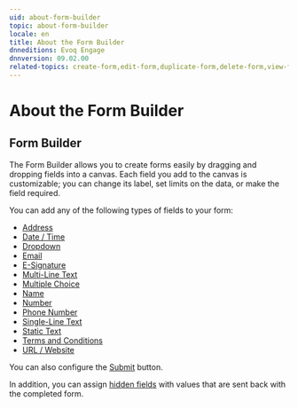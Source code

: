 ```yaml
---
uid: about-form-builder
topic: about-form-builder
locale: en
title: About the Form Builder
dnneditions: Evoq Engage
dnnversion: 09.02.00
related-topics: create-form,edit-form,duplicate-form,delete-form,view-form-responses,about-hidden-fields
---
```


# About the Form Builder

## Form Builder

The Form Builder allows you to create forms easily by dragging and dropping fields into a canvas. Each field you add to the canvas is customizable; you can change its label, set limits on the data, or make the field required.

You can add any of the following types of fields to your form:

*   [Address](form-field-address)
*   [Date / Time](form-field-date-time)
*   [Dropdown](form-field-dropdown)
*   [Email](form-field-email)
*   [E-Signature](form-field-esignature)
*   [Multi-Line Text](form-field-multi-line-text)
*   [Multiple Choice](form-field-multiple-choice)
*   [Name](form-field-name)
*   [Number](form-field-number)
*   [Phone Number](form-field-phone-number)
*   [Single-Line Text](form-field-single-line-text)
*   [Static Text](form-field-static-text)
*   [Terms and Conditions](form-field-terms-conditions)
*   [URL / Website](form-field-url-website)

You can also configure the [Submit](form-field-submit) button.

In addition, you can assign [hidden fields](about-hidden-fields) with values that are sent back with the completed form.